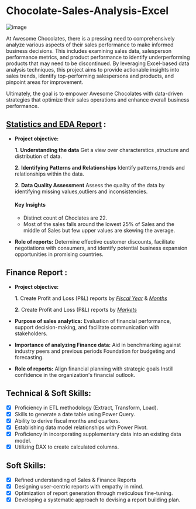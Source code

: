 # Chocolate-Sales-Analysis-Excel

![image](https://github.com/sushmitafordata/Chocolate-Sales-Analysis-Excel/assets/135410984/00a0d2d0-914e-4bbf-aacb-c053889c993a)

At Awesome Chocolates, there is a pressing need to comprehensively analyze various aspects of their sales performance to make informed business decisions. This includes examining sales data, salesperson performance metrics, and product performance to identify underperforming products that may need to be discontinued. By leveraging Excel-based data analysis techniques, this project aims to provide actionable insights into sales trends, identify top-performing salespersons and products, and pinpoint areas for improvement. 

Ultimately, the goal is to empower Awesome Chocolates with data-driven strategies that optimize their sales operations and enhance overall business performance.

## [Statistics and EDA Report](https://github.com/sushmitafordata/Chocolate-Sales-Analysis-Excel/blob/main/Choclate%20Sales%20Analysis(Statistics%20and%20EDA).pdf) :


- **Project objective:** 

    **1.** **Understanding the data**
  Get a view over characterstics ,structure and distribution of data.

    **2.** **Identifying Patterns and Relationships**
  Identify patterns,trends and relationships within the data.

  **2.** **Data Quality Assessment**
  Assess the quality of the data by identifying missing values,outliers and inconsistencies.

  #### Key Insights
  - Distinct count of Choclates are 22.
  - Most of the sales falls around the lowest 25% of Sales and the middle of Sales but few upper values are skewing the average.


- **Role of reports:** Determine effective customer discounts, facilitate negotiations with consumers, and identify potential business expansion opportunities in promising countries.


## Finance Report :

- **Project objective:** 

    **1.** Create Profit and Loss (P&L) reports by _[Fiscal Year](https://github.com/sushmitafordata/Excel-Sales-Analytics/blob/main/P%26L%20Statement%20by%20Fiscal%20Year.pdf)_ & _[Months](https://github.com/sushmitafordata/Excel-Sales-Analytics/blob/main/P%26L%20Statement%20by%20Months.pdf)_ 

   **2.** Create Profit and Loss (P&L) reports by _[Markets](https://github.com/sushmitafordata/Excel-Sales-Analytics/blob/main/P%26L%20Statement%20by%20Markets.pdf)_

- **Purpose of sales analytics:** Evaluation of financial performance, support decision-making, and facilitate communication with stakeholders.

- **Importance of analyzing Finance data:** Aid in benchmarking against industry peers and previous periods Foundation for budgeting and forecasting.

- **Role of reports:** Align financial planning with strategic goals Instill confidence in the organization's financial outlook.


## Technical & Soft Skills:
- [x]	Proficiency in ETL methodology (Extract, Transform, Load).
- [x]	Skills to generate a date table using Power Query.
- [x]	Ability to derive fiscal months and quarters.
- [x]	Establishing data model relationships with Power Pivot.
- [x]	Proficiency in incorporating supplementary data into an existing data model.
- [x]	Utilizing DAX to create calculated columns.

## Soft Skills:
- [x]	Refined understanding of Sales & Finance Reports
- [x]	Designing user-centric reports with empathy in mind.
- [x]	Optimization of report generation through meticulous fine-tuning.
- [x]	Developing a systematic approach to devising a report building plan.
